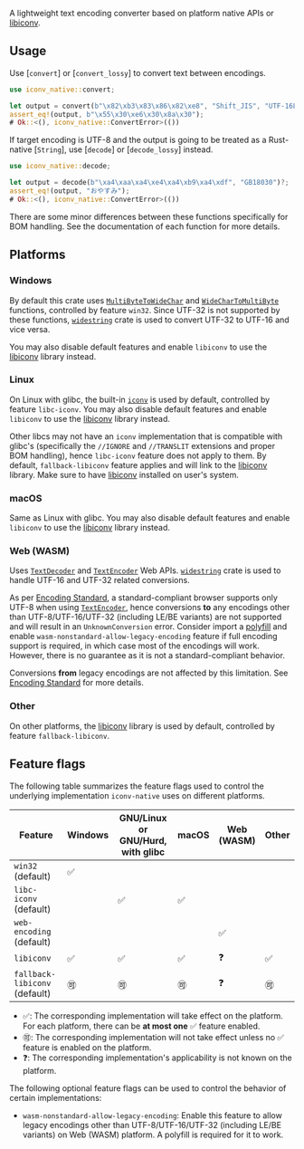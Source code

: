 A lightweight text encoding converter based on platform native APIs or [libiconv].

## Usage

Use [`convert`] or [`convert_lossy`] to convert text between encodings.

```rust
use iconv_native::convert;

let output = convert(b"\x82\xb3\x83\x86\x82\xe8", "Shift_JIS", "UTF-16LE")?;
assert_eq!(output, b"\x55\x30\xe6\x30\x8a\x30");
# Ok::<(), iconv_native::ConvertError>(())
```

If target encoding is UTF-8 and the output is going to be treated as a Rust-native [`String`], use [`decode`] or [`decode_lossy`] instead.

```rust
use iconv_native::decode;

let output = decode(b"\xa4\xaa\xa4\xe4\xa4\xb9\xa4\xdf", "GB18030")?;
assert_eq!(output, "おやすみ");
# Ok::<(), iconv_native::ConvertError>(())
```

There are some minor differences between these functions specifically for BOM handling. See the documentation of each function for more details.

## Platforms

### Windows

By default this crate uses [`MultiByteToWideChar`](https://learn.microsoft.com/en-us/windows/win32/api/stringapiset/nf-stringapiset-multibytetowidechar) and [`WideCharToMultiByte`](https://learn.microsoft.com/en-us/windows/win32/api/stringapiset/nf-stringapiset-widechartomultibyte) functions, controlled by feature `win32`. Since UTF-32 is not supported by these functions, [`widestring`](https://docs.rs/widestring) crate is used to convert UTF-32 to UTF-16 and vice versa.

You may also disable default features and enable `libiconv` to use the [libiconv] library instead.

### Linux

On Linux with glibc, the built-in [`iconv`](https://man7.org/linux/man-pages/man3/iconv.3.html) is used by default, controlled by feature `libc-iconv`. You may also disable default features and enable `libiconv` to use the [libiconv] library instead.

Other libcs may not have an `iconv` implementation that is compatible with glibc's (specifically the `//IGNORE` and `//TRANSLIT` extensions and proper BOM handling), hence `libc-iconv` feature does not apply to them. By default, `fallback-libiconv` feature applies and will link to the [libiconv] library. Make sure to have [libiconv] installed on user's system.

### macOS

Same as Linux with glibc.  You may also disable default features and enable `libiconv` to use the [libiconv] library instead.

### Web (WASM)

Uses [`TextDecoder`] and [`TextEncoder`] Web APIs. [`widestring`](https://docs.rs/widestring/latest/widestring/) crate is used to handle UTF-16 and UTF-32 related conversions.

<div class="warning">

As per [Encoding Standard], a standard-compliant browser supports only UTF-8 when using [`TextEncoder`], hence conversions **to** any encodings other than UTF-8/UTF-16/UTF-32 (including LE/BE variants) are not supported and will result in an `UnknownConversion` error.
Consider import a [polyfill](https://www.npmjs.com/package/text-encoding-polyfill) and enable `wasm-nonstandard-allow-legacy-encoding` feature if full encoding support is required, in which case 
most of the encodings will work. However, there is no guarantee as it is not a standard-compliant behavior.

Conversions **from** legacy encodings are not affected by this limitation. See [Encoding Standard] for more details.

</div>

[`TextDecoder`]: https://developer.mozilla.org/en-US/docs/Web/API/TextDecoder
[`TextEncoder`]: https://developer.mozilla.org/en-US/docs/Web/API/TextEncoder
[Encoding Standard]: https://encoding.spec.whatwg.org/#interface-textencoder
 
### Other

On other platforms, the [libiconv] library is used by default, controlled by feature `fallback-libiconv`.

## Feature flags

The following table summarizes the feature flags used to control the underlying implementation `iconv-native` uses on different platforms.

| Feature | Windows | GNU/Linux or GNU/Hurd, with glibc | macOS | Web (WASM) | Other |
|---------|---------|---------------------------------|-------|------------|-------|
| `win32` (default) | ✅       |                                   |       |            |       |
| `libc-iconv` (default) |         | ✅                             | ✅    |            |       |
| `web-encoding` (default) |         |                                   |       | ✅         |       |
| `libiconv` |  ✅       |   ✅                                |  ✅     |  ❓          | ✅    |
| `fallback-libiconv` (default) |  🉑       |   🉑                                |  🉑     |  ❓          |  🉑    |

- ✅: The corresponding implementation will take effect on the platform. For each platform, there can be **at most one** ✅ feature enabled.
- 🉑: The corresponding implementation will not take effect unless no ✅ feature is enabled on the platform.
- ❓: The corresponding implementation's applicability is not known on the platform.

The following optional feature flags can be used to control the behavior of certain implementations:

- `wasm-nonstandard-allow-legacy-encoding`: Enable this feature to allow legacy encodings other than UTF-8/UTF-16/UTF-32 (including LE/BE variants) on Web (WASM) platform. A polyfill is required for it to work.

[libiconv]: https://www.gnu.org/software/libiconv/
